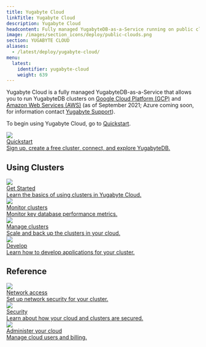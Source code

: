 ```yaml
---
title: Yugabyte Cloud
linkTitle: Yugabyte Cloud
description: Yugabyte Cloud
headcontent: Fully managed YugabyteDB-as-a-Service running on public clouds.
image: /images/section_icons/deploy/public-clouds.png
section: YUGABYTE CLOUD
aliases:
  - /latest/deploy/yugabyte-cloud/
menu:
  latest:
    identifier: yugabyte-cloud
    weight: 639
---
```


Yugabyte Cloud is a fully managed YugabyteDB-as-a-Service that allows you to run YugabyteDB clusters on <a href="https://cloud.google.com/">Google Cloud Platform (GCP)</a> and <a href="https://aws.amazon.com/">Amazon Web Services (AWS)</a> (as of September 2021; Azure coming soon, for information contact [Yugabyte Support](https://support.yugabyte.com/hc/en-us/requests/new?ticket_form_id=360003113431)).

To begin using Yugabyte Cloud, go to [Quickstart](cloud-quickstart).

<div class="row">

  <div class="col-12 col-md-6 col-lg-12 col-xl-6">
      <a class="section-link icon-offset" href="cloud-quickstart/">
          <div class="head">
              <img class="icon" src="/images/section_icons/index/quick_start.png" aria-hidden="true" />
              <div class="title">Quickstart</div>
          </div>
          <div class="body">
              Sign up, create a free cluster, connect, and explore YugabyteDB.
          </div>
      </a>
  </div>
</div>

## Using Clusters

<div class="row">

  <div class="col-12 col-md-6 col-lg-12 col-xl-6">
    <a class="section-link icon-offset" href="cloud-basics/">
      <div class="head">
        <img class="icon" src="/images/section_icons/quick_start/create_cluster.png" aria-hidden="true" />
        <div class="title">Get Started</div>
      </div>
      <div class="body">
        Learn the basics of using clusters in Yugabyte Cloud.
      </div>
    </a>
  </div>

  <div class="col-12 col-md-6 col-lg-12 col-xl-6">
      <a class="section-link icon-offset" href="cloud-monitor/">
          <div class="head">
              <img class="icon" src="/images/section_icons/explore/monitoring.png" aria-hidden="true" />
              <div class="title">Monitor clusters</div>
          </div>
          <div class="body">
              Monitor key database performance metrics.
          </div>
      </a>
  </div>

  <div class="col-12 col-md-6 col-lg-12 col-xl-6">
      <a class="section-link icon-offset" href="cloud-clusters/">
          <div class="head">
              <img class="icon" src="/images/section_icons/architecture/core_functions/universe.png" aria-hidden="true" />
              <div class="title">Manage clusters</div>
          </div>
          <div class="body">
              Scale and back up the clusters in your cloud.
          </div>
      </a>
  </div>

  <div class="col-12 col-md-6 col-lg-12 col-xl-6">
      <a class="section-link icon-offset" href="cloud-develop/">
          <div class="head">
              <img class="icon" src="/images/section_icons/index/develop.png" aria-hidden="true" />
              <div class="title">Develop</div>
          </div>
          <div class="body">
              Learn how to develop applications for your cluster.
          </div>
      </a>
  </div>

</div>

## Reference

<div class="row">

<!--
  <div class="col-12 col-md-6 col-lg-12 col-xl-6">
      <a class="section-link icon-offset" href="cloud-analytics/">
          <div class="head">
              <img class="icon" src="/images/section_icons/explore/high_performance.png" aria-hidden="true" />
              <div class="title">Performance</div>
          </div>
          <div class="body">
              Create charts of cluster metrics and build custom dashboards to track performance.
          </div>
      </a>
  </div>
-->
  <div class="col-12 col-md-6 col-lg-12 col-xl-6">
      <a class="section-link icon-offset" href="cloud-network/">
          <div class="head">
              <img class="icon" src="/images/section_icons/secure/tls-encryption/connect-to-cluster.png" aria-hidden="true" />
              <div class="title">Network access</div>
          </div>
          <div class="body">
              Set up network security for your cluster.
          </div>
      </a>
  </div>

  <div class="col-12 col-md-6 col-lg-12 col-xl-6">
      <a class="section-link icon-offset" href="cloud-security/">
          <div class="head">
              <img class="icon" src="/images/section_icons/explore/secure.png" aria-hidden="true" />
              <div class="title">Security</div>
          </div>
          <div class="body">
              Learn about how your cloud and clusters are secured.
          </div>
      </a>
  </div>

  <div class="col-12 col-md-6 col-lg-12 col-xl-6">
      <a class="section-link icon-offset" href="cloud-admin/">
          <div class="head">
              <img class="icon" src="/images/section_icons/explore/administer.png" aria-hidden="true" />
              <div class="title">Administer your cloud</div>
          </div>
          <div class="body">
              Manage cloud users and billing.
          </div>
      </a>
  </div>

</div>
